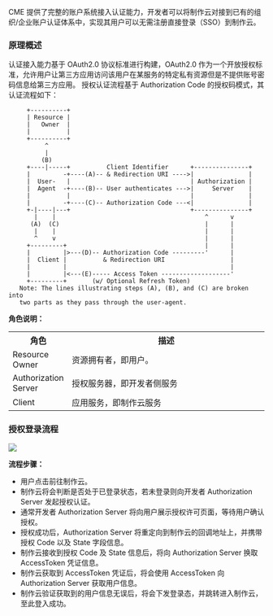 CME 提供了完整的账户系统接入认证能力，开发者可以将制作云对接到已有的组织/企业账户认证体系中，实现其用户可以无需注册直接登录（SSO）到制作云。

### 原理概述
认证接入能力基于 OAuth2.0 协议标准进行构建，OAuth2.0 作为一个开放授权标准，允许用户让第三方应用访问该用户在某服务的特定私有资源但是不提供账号密码信息给第三方应用。
授权认证流程基于 Authorization Code 的授权码模式，其认证流程如下：
```
     +----------+
     | Resource |
     |   Owner  |
     |          |
     +----------+
          ^
          |
         (B)
     +----|-----+          Client Identifier      +---------------+
     |         -+----(A)-- & Redirection URI ---->|               |
     |  User-   |                                 | Authorization |
     |  Agent  -+----(B)-- User authenticates --->|     Server    |
     |          |                                 |               |
     |         -+----(C)-- Authorization Code ---<|               |
     +-|----|---+                                 +---------------+
       |    |                                         ^      v
      (A)  (C)                                        |      |
       |    |                                         |      |
       ^    v                                         |      |
     +---------+                                      |      |
     |         |>---(D)-- Authorization Code ---------'      |
     |  Client |          & Redirection URI                  |
     |         |                                             |
     |         |<---(E)----- Access Token -------------------'
     +---------+       (w/ Optional Refresh Token)
   Note: The lines illustrating steps (A), (B), and (C) are broken into
   two parts as they pass through the user-agent.
```

**角色说明：**

<table>
<tr>
<th style = "width:20%">角色	</th>
<th>描述</th>
</tr>
<tr>
<td>Resource Owner</td>
<td>资源拥有者，即用户。</td>
</tr>
<tr>
<td>Authorization Server</td>
<td>授权服务器，即开发者侧服务</td>
</tr>
<td>Client</td>
<td>应用服务，即制作云服务</td>
</tr>
</table>

### 授权登录流程
![](https://main.qcloudimg.com/raw/f54f2e04caa3640f679d65c40b4d650b.png)

**流程步骤：**

- 用户点击前往制作云。
- 制作云将会判断是否处于已登录状态，若未登录则向开发者 Authorization Server 发起授权认证。
- 通常开发者 Authorization Server 将向用户展示授权许可页面，等待用户确认授权。
- 授权成功后，Authorization Server 将重定向到制作云的回调地址上，并携带授权 Code 以及 State 字段信息。
- 制作云接收到授权 Code 及 State 信息后，将向 Authorization Server 换取 AccessToken 凭证信息。
- 制作云获取到 AccessToken 凭证后，将会使用 AccessToken 向 Authorization Server 获取用户信息。
- 制作云验证获取到的用户信息无误后，将会下发登录态，并跳转进入制作云，至此登入成功。



